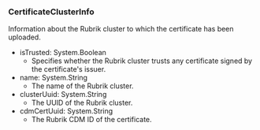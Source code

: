 ### CertificateClusterInfo
Information about the Rubrik cluster to which the certificate has been uploaded.

- isTrusted: System.Boolean
  - Specifies whether the Rubrik cluster trusts any certificate signed by the certificate's issuer.
- name: System.String
  - The name of the Rubrik cluster.
- clusterUuid: System.String
  - The UUID of the Rubrik cluster.
- cdmCertUuid: System.String
  - The Rubrik CDM ID of the certificate.
